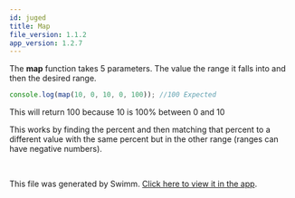```yaml
---
id: juged
title: Map
file_version: 1.1.2
app_version: 1.2.7
---
```


The **map** function takes 5 parameters. The value the range it falls into and then the desired range.

```javascript
console.log(map(10, 0, 10, 0, 100)); //100 Expected
```

This will return 100 because 10 is 100% between 0 and 10

This works by finding the percent and then matching that percent to a different value with the same percent but in the other range (ranges can have negative numbers).

<br/>

This file was generated by Swimm. [Click here to view it in the app](https://app.swimm.io/repos/Z2l0aHViJTNBJTNBQ2hlZXNlLmpzLTEuMSUzQSUzQUpNSDMxNw==/docs/juged).
